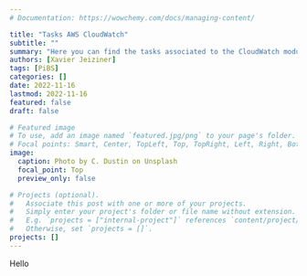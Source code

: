```yaml
---
# Documentation: https://wowchemy.com/docs/managing-content/

title: "Tasks AWS CloudWatch"
subtitle: ""
summary: "Here you can find the tasks associated to the CloudWatch module."
authors: [Xavier Jeiziner]
tags: [PiBS]
categories: []
date: 2022-11-16
lastmod: 2022-11-16
featured: false
draft: false

# Featured image
# To use, add an image named `featured.jpg/png` to your page's folder.
# Focal points: Smart, Center, TopLeft, Top, TopRight, Left, Right, BottomLeft, Bottom, BottomRight.
image:
  caption: Photo by C. Dustin on Unsplash
  focal_point: Top
  preview_only: false

# Projects (optional).
#   Associate this post with one or more of your projects.
#   Simply enter your project's folder or file name without extension.
#   E.g. `projects = ["internal-project"]` references `content/project/deep-learning/index.md`.
#   Otherwise, set `projects = []`.
projects: []
---
```

 Hello

</p><br>
<p></p>
